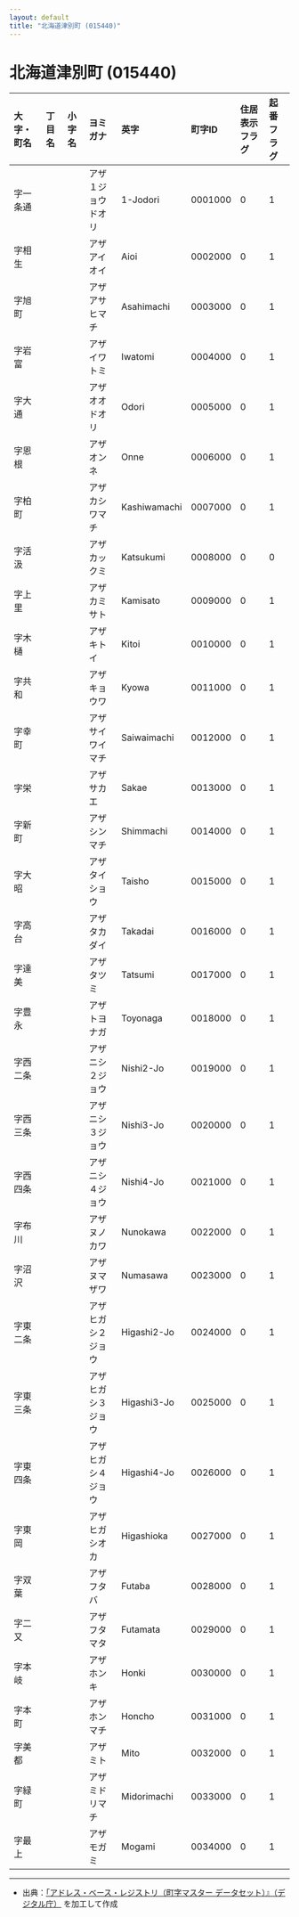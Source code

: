 ```yaml
---
layout: default
title: "北海道津別町 (015440)"
---
```


# 北海道津別町 (015440)

| 大字・町名 | 丁目名 | 小字名 | ヨミガナ | 英字 | 町字ID | 住居表示フラグ | 起番フラグ |
|:---|:---|:---|:---|:---|:---|:---|:---|
| 字一条通 |  |  | アザ１ジョウドオリ | 1-Jodori | 0001000 | 0 | 1 |
| 字相生 |  |  | アザアイオイ | Aioi | 0002000 | 0 | 1 |
| 字旭町 |  |  | アザアサヒマチ | Asahimachi | 0003000 | 0 | 1 |
| 字岩富 |  |  | アザイワトミ | Iwatomi | 0004000 | 0 | 1 |
| 字大通 |  |  | アザオオドオリ | Odori | 0005000 | 0 | 1 |
| 字恩根 |  |  | アザオンネ | Onne | 0006000 | 0 | 1 |
| 字柏町 |  |  | アザカシワマチ | Kashiwamachi | 0007000 | 0 | 1 |
| 字活汲 |  |  | アザカックミ | Katsukumi | 0008000 | 0 | 0 |
| 字上里 |  |  | アザカミサト | Kamisato | 0009000 | 0 | 1 |
| 字木樋 |  |  | アザキトイ | Kitoi | 0010000 | 0 | 1 |
| 字共和 |  |  | アザキョウワ | Kyowa | 0011000 | 0 | 1 |
| 字幸町 |  |  | アザサイワイマチ | Saiwaimachi | 0012000 | 0 | 1 |
| 字栄 |  |  | アザサカエ | Sakae | 0013000 | 0 | 1 |
| 字新町 |  |  | アザシンマチ | Shimmachi | 0014000 | 0 | 1 |
| 字大昭 |  |  | アザタイショウ | Taisho | 0015000 | 0 | 1 |
| 字高台 |  |  | アザタカダイ | Takadai | 0016000 | 0 | 1 |
| 字達美 |  |  | アザタツミ | Tatsumi | 0017000 | 0 | 1 |
| 字豊永 |  |  | アザトヨナガ | Toyonaga | 0018000 | 0 | 1 |
| 字西二条 |  |  | アザニシ２ジョウ | Nishi2-Jo | 0019000 | 0 | 1 |
| 字西三条 |  |  | アザニシ３ジョウ | Nishi3-Jo | 0020000 | 0 | 1 |
| 字西四条 |  |  | アザニシ４ジョウ | Nishi4-Jo | 0021000 | 0 | 1 |
| 字布川 |  |  | アザヌノカワ | Nunokawa | 0022000 | 0 | 1 |
| 字沼沢 |  |  | アザヌマザワ | Numasawa | 0023000 | 0 | 1 |
| 字東二条 |  |  | アザヒガシ２ジョウ | Higashi2-Jo | 0024000 | 0 | 1 |
| 字東三条 |  |  | アザヒガシ３ジョウ | Higashi3-Jo | 0025000 | 0 | 1 |
| 字東四条 |  |  | アザヒガシ４ジョウ | Higashi4-Jo | 0026000 | 0 | 1 |
| 字東岡 |  |  | アザヒガシオカ | Higashioka | 0027000 | 0 | 1 |
| 字双葉 |  |  | アザフタバ | Futaba | 0028000 | 0 | 1 |
| 字二又 |  |  | アザフタマタ | Futamata | 0029000 | 0 | 1 |
| 字本岐 |  |  | アザホンキ | Honki | 0030000 | 0 | 1 |
| 字本町 |  |  | アザホンマチ | Honcho | 0031000 | 0 | 1 |
| 字美都 |  |  | アザミト | Mito | 0032000 | 0 | 1 |
| 字緑町 |  |  | アザミドリマチ | Midorimachi | 0033000 | 0 | 1 |
| 字最上 |  |  | アザモガミ | Mogami | 0034000 | 0 | 1 |

---

- 出典：[「アドレス・ベース・レジストリ（町字マスター データセット）』（デジタル庁）](https://www.digital.go.jp/policies/base_registry_address/) を加工して作成